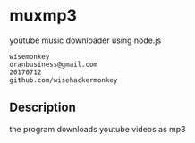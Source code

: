 # muxmp3
youtube music downloader using node.js
```
wisemonkey
oranbusiness@gmail.com
20170712
github.com/wisehackermonkey
```

## Description 
the program downloads youtube videos as mp3 
